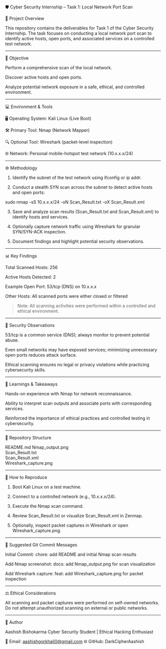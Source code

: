 🛡️ Cyber Security Internship – Task 1: Local Network Port Scan

📖 Project Overview

This repository contains the deliverables for Task 1 of the Cyber Security Internship. The task focuses on conducting a local network port scan to identify active hosts, open ports, and associated services on a controlled test network.


---

🎯 Objective

Perform a comprehensive scan of the local network.

Discover active hosts and open ports.

Analyze potential network exposure in a safe, ethical, and controlled environment.



---

💻 Environment & Tools

🖥️ Operating System: Kali Linux (Live Boot) 

🛠️ Primary Tool: Nmap (Network Mapper) 

🔍 Optional Tool: Wireshark (packet-level inspection) 

🌐 Network: Personal mobile-hotspot test network (10.x.x.x/24)



---

⚙️ Methodology

1. Identify the subnet of the test network using ifconfig or ip addr.


2. Conduct a stealth SYN scan across the subnet to detect active hosts and open ports:



sudo nmap -sS 10.x.x.x/24 -oN Scan_Result.txt -oX Scan_Result.xml

3. Save and analyze scan results (Scan_Result.txt and Scan_Result.xml) to identify hosts and services.


4. Optionally capture network traffic using Wireshark for granular SYN/SYN-ACK inspection.


5. Document findings and highlight potential security observations.




---

📊 Key Findings

Total Scanned Hosts: 256

Active Hosts Detected: 2

Example Open Port: 53/tcp (DNS) on 10.x.x.x

Other Hosts: All scanned ports were either closed or filtered


> Note: All scanning activities were performed within a controlled and ethical environment.




---

🧐 Security Observations

53/tcp is a common service (DNS); always monitor to prevent potential abuse.

Even small networks may have exposed services; minimizing unnecessary open ports reduces attack surface.

Ethical scanning ensures no legal or privacy violations while practicing cybersecurity skills.



---

🧾 Learnings & Takeaways

Hands-on experience with Nmap for network reconnaissance.

Ability to interpret scan outputs and associate ports with corresponding services.

Reinforced the importance of ethical practices and controlled testing in cybersecurity.



---

📁 Repository Structure

README.md
Nmap_output.png        
Scan_Result.txt        
Scan_Result.xml        
Wireshark_capture.png  


---

🔄 How to Reproduce

1. Boot Kali Linux on a test machine.


2. Connect to a controlled network (e.g., 10.x.x.x/24).


3. Execute the Nmap scan command.


4. Review Scan_Result.txt or visualize Scan_Result.xml in Zenmap.


5. Optionally, inspect packet captures in Wireshark or open Wireshark_capture.png.




---

📝 Suggested Git Commit Messages

Initial Commit: chore: add README and initial Nmap scan results

Add Nmap screenshot: docs: add Nmap_output.png for scan visualization

Add Wireshark capture: feat: add Wireshark_capture.png for packet inspection



---

⚖️ Ethical Considerations

All scanning and packet captures were performed on self-owned networks. Do not attempt unauthorized scanning on external or public networks.


---

👤 Author

Aashish Bishokarma
Cyber Security Student | Ethical Hacking Enthusiast

📧 Email: aashishgorkhali0@gmail.com
🌐 GitHub: DarkCipherAashish
